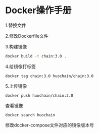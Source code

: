 # Docker操作手册

1.替换文件

2.修改Dockerfile文件

3.构建镜像

```bash
docker build -t chain:3.0 .
```

4.给镜像打标签

```
docker tag chain:3.0 huochain/chain:3.0
```

5.上传镜像

```
docker push huochain/chain:3.0
```



查看镜像

```
docker search huochain
```



修改docker-compose文件对应的镜像版本号

